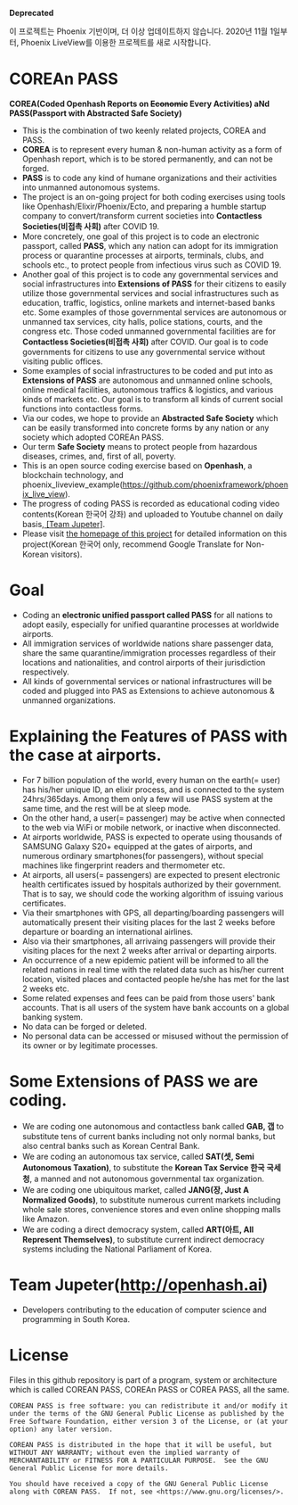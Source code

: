 **Deprecated**

이 프로젝트는 Phoenix 기반이며, 더 이상 업데이트하지 않습니다. 2020년 11월 1일부터, Phoenix LiveView를 이용한 프로젝트를 새로 시작합니다. 

# COREAn PASS


**COREA(Coded Openhash Reports on ~~Economic~~ Every Activities) aNd PASS(Passport with Abstracted Safe Society)**
* This is the combination of two keenly related projects, COREA and PASS. 
* **COREA** is to represent every human & non-human activity as a form of Openhash report, which is to be stored permanently, and can not be forged. 
* **PASS** is to code any kind of humane organizations and their activities into unmanned autonomous systems.
* The project is an on-going project for both coding exercises using tools like Openhash/Elixir/Phoenix/Ecto, and preparing a humble startup company to convert/transform current societies into **Contactless Societies(비접촉 사회)** after COVID 19.
* More concretely, one goal of this project is to code an electronic passport, called **PASS**, which any nation can adopt for its immigration process or quarantine processes at airports, terminals, clubs, and schools etc., to protect people from infectious virus such as COVID 19.
* Another goal of this project is to code any governmental services and social infrastructures into **Extensions of PASS** for their citizens to easily utilize those governmental services and social infrastructures such as education, traffic, logistics, online markets and internet-based banks etc. Some examples of those governmental services are autonomous or unmanned tax services, city halls, police stations, courts, and the congress etc. Those coded unmanned governmental facilities are for **Contactless Societies(비접촉 사회)** after COVID. Our goal is to code governments for citizens to use any governmental service without visiting public offices.
* Some examples of social infrastructures to be coded and put into as **Extensions of PASS** are autonomous and unmanned online schools, online medical facilities, autonomous traffics & logistics, and various kinds of markets etc. Our goal is to transform all kinds of current social functions into contactless forms. 
* Via our codes, we hope to provide an **Abstracted Safe Society** which can be easily transformed into concrete forms by any nation or any society which adopted COREAn PASS.
* Our term **Safe Society** means to protect people from hazardous diseases, crimes, and, first of all, poverty.
* This is an open source coding exercise based on **Openhash**, a blockchain technology, and phoenix_liveview_example(https://github.com/phoenixframework/phoenix_live_view).
* The progress of coding PASS is recorded as educational coding video contents(Korean 한국어 강좌) and uploaded to Youtube channel on daily basis,[ \[Team Jupeter\]](https://www.youtube.com/watch?v=LsZgh8szGYA&list=PLlSZlNj22M7QRBGl7s9WnT0xqKGDuzPKk).
* Please visit [the homepage of this project](https://openhash.ai/%ED%91%9C%EC%A4%80-%EC%97%AC%EA%B6%8C-%EC%9D%B8%ED%94%84%EB%9D%BC) for detailed information on this project(Korean 한국어 only, recommend Google Translate for Non-Korean visitors).

# Goal

* Coding an **electronic unified passport called PASS** for all nations to adopt easily, especially for unified quarantine processes at worldwide airports.
* All immigration services of worldwide nations share passenger data, share the same quarantine/immigration processes regardless of their locations and nationalities, and control airports of their jurisdiction respectively.
* All kinds of governmental services or national infrastructures will be coded and plugged into PAS as Extensions to achieve autonomous & unmanned organizations. 

# Explaining the Features of PASS with the case at airports. 

* For 7 billion population of the world, every human on the earth(= user) has his/her unique ID, an elixir process, and is connected to the system 24hrs/365days. Among them only a few will use PASS system at the same time, and the rest will be at sleep mode. 
* On the other hand, a user(= passenger) may be active when connected to the web via WiFi or mobile network, or inactive when disconnected.
* At airports worldwide, PASS is expected to operate using thousands of SAMSUNG Galaxy S20+ equipped at the gates of airports, and numerous ordinary smartphones(for passengers), without special machines like fingerprint readers and thermometer etc.
* At airports, all users(= passengers) are expected to present electronic health certificates issued by hospitals authorized by their government. That is to say, we should code the working algorithm of issuing various certificates. 
* Via their smartphones with GPS, all departing/boarding passengers will automatically present their visiting places for the last 2 weeks before departure or boarding an international airlines. 
* Also via their smartphones, all arrivaing passengers will provide their visiting places for the next 2 weeks after arrival or departing airports.
* An occurrence of a new epidemic patient will be informed to all the related nations in real time with the related data such as his/her current location, visited places and contacted people he/she has met for the last 2 weeks etc.
* Some related expenses and fees can be paid from those users' bank accounts. That is all users of the system have bank accounts on a global banking system. 
* No data can be forged or deleted. 
* No personal data can be accessed or misused without the permission of its owner or by legitimate processes. 

# Some Extensions of PASS we are coding.
* We are coding one autonomous and contactless bank called **GAB, 갭** to substitute tens of current banks including not only normal banks, but also central banks such as Korean Central Bank.
* We are coding an autonomous tax service, called **SAT(셋, Semi Autonomous Taxation)**, to substitute the **Korean Tax Service 한국 국세청**, a manned and not autonomous governmental tax organization. 
* We are coding one ubiquitous market, called **JANG(장, Just A Normalized Goods)**, to substitute numerous current markets including whole sale stores, convenience stores and even online shopping malls like Amazon.
* We are coding a direct democracy system, called **ART(아트, All Represent Themselves)**, to substitute current indirect democracy systems including the National Parliament of Korea. 


# Team Jupeter(http://openhash.ai)

* Developers contributing to the education of computer science and programming in South Korea. 

# License
Files in this github repository is part of a program, system or architecture which is called COREAN PASS, COREAn PASS or COREA PASS, all the same.

    COREAN PASS is free software: you can redistribute it and/or modify it under the terms of the GNU General Public License as published by the Free Software Foundation, either version 3 of the License, or (at your option) any later version.

    COREAN PASS is distributed in the hope that it will be useful, but WITHOUT ANY WARRANTY; without even the implied warranty of MERCHANTABILITY or FITNESS FOR A PARTICULAR PURPOSE.  See the GNU General Public License for more details.

    You should have received a copy of the GNU General Public License along with COREAN PASS.  If not, see <https://www.gnu.org/licenses/>.
